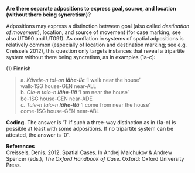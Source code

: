 **Are there separate adpositions to express goal, source, and location (without there being syncretism)?**

Adpositions may express a distinction between goal (also called *destination of movement*), location, and source of movement (for case marking, see also UT090 and UT091). As conflation in systems of spatial adpositions is relatively common (especially of location and destination marking; see e.g. Creissels 2012), this question only targets instances that reveal a tripartite system without there being syncretism, as in examples (1a-c):

(1) Finnish<br/>
>a. *Kävele-n tal-on **lähe-lle*** ’I walk near the house’<br/>
>walk-1SG house-GEN near-ALL<br/>
>b. *Ole-n   talo-n  **lähe-llä*** ‘I am near the house’<br/>
>be-1SG  house-GEN near-ADE<br/>
>*c. Tule-n   talo-n   **lähe-ltä*** ‘I come from near the house’<br/>
>come-1SG house-GEN near-ABL<br/>

**Coding.** The answer is '1' if such a three-way distinction as in (1a-c) is possible at least with some adpositions. If no tripartite system can be attested, the answer is '0'.

**References**<br/>
Creissels, Denis. 2012. Spatial Cases. In Andrej Malchukov & Andrew Spencer (eds.), *The Oxford Handbook of Case*. Oxford: Oxford University Press.
